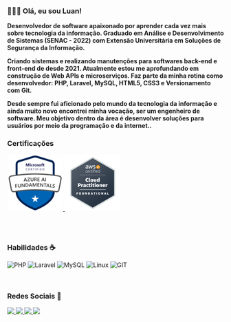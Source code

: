 ### 👨🏻‍💻 Olá, eu sou Luan!
<!-- <img src="/avatar.png" alt="header - imagem banner para github (Luan Costa)"> -->

__Desenvolvedor de software apaixonado por aprender cada vez mais sobre tecnologia da informação. Graduado em Análise e Desenvolvimento de Sistemas (SENAC - 2022) com Extensão Universitária em Soluções de Segurança da Informação.__

__Criando sistemas e realizando manutenções para softwares back-end e front-end de desde 2021. Atualmente estou me aprofundando em construção de Web APIs e microserviços. Faz parte da minha rotina como desenvolvedor: PHP, Laravel, MySQL, HTML5, CSS3 e Versionamento com Git.__

__Desde sempre fui aficionado pelo mundo da tecnologia da informação e ainda muito novo encontrei minha vocação, ser um engenheiro de software. Meu objetivo dentro da área é desenvolver soluções para usuários por meio da programação e da internet..__
 


### Certificações
<a href="https://www.credly.com/badges/7f5f5ca2-d9f5-45bc-995e-7703e7a9e47e/public_url" target="_blank">
<img src="/azure-ai.png" target="_blank" width="130" />
</a>

<a href="https://www.credly.com/badges/30e59e50-7099-47ec-9ef1-b64d8b47406b/public_url" target="_blank">
<img src="/aws-cloud-practitioner.png" target="_blank" width="130" />
</a>

<br><br>

### Habilidades ☕
![PHP](https://img.shields.io/badge/php-%7396.svg?style=for-the-badge&logo=java&logoColor=white&color=007396)
![Laravel](https://img.shields.io/badge/laravel-%4479A1.svg?style=for-the-badge&logo=spring&logoColor=white&color=6aad3d)
![MySQL](https://img.shields.io/badge/mysql-%4479A1.svg?style=for-the-badge&logo=mysql&logoColor=white&color=4479A1)
![Linux](https://img.shields.io/badge/linux-%FCC624.svg?style=for-the-badge&logo=linux&logoColor=black&color=FCC624)
![GIT](https://img.shields.io/badge/git-%3776AB.svg?style=for-the-badge&logo=git&logoColor=white&color=F05032)


<br>

### Redes Sociais 🤝
<a href="https://www.youtube.com/channel/UC7qDGDYZ28c8sDYRKjYF9Og" target="_blank">
<img src="https://img.shields.io/badge/YouTube-8a67f9?style=for-the-badge&logo=youtube&logoColor=white" target="_blank">
</a>
<a href="https://www.instagram.com/luan_carstairs" target="_blank">
<img src="https://img.shields.io/badge/-Instagram-8a67f9?style=for-the-badge&logo=instagram&logoColor=white" target="_blank">
</a>
<a href="" target="_blank">
<img src="https://img.shields.io/badge/Discord-8a67f9?style=for-the-badge&logo=discord&logoColor=white" target="_blank">
</a> 
<a href="https://www.linkedin.com/in/luan-costa-de-oliveira-349519200" target="_blank">
<img src="https://img.shields.io/badge/-LinkedIn-8a67f9?style=for-the-badge&logo=linkedin&logoColor=white" target="_blank">
</a> 

